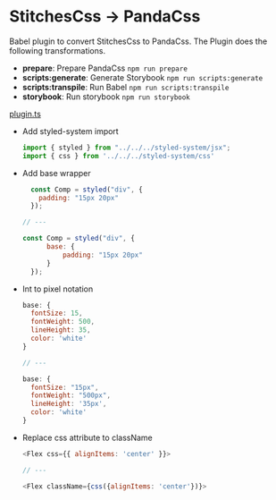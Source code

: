 # StitchesCss -> PandaCss

Babel plugin to convert StitchesCss to PandaCss. The Plugin does the following transformations.

- **prepare**: Prepare PandaCss `npm run prepare`
- **scripts:generate**: Generate Storybook `npm run scripts:generate`
- **scripts:transpile**: Run Babel  `npm run scripts:transpile`
- **storybook**: Run storybook  `npm run storybook`

[plugin.ts](src%2Fbabel%2Fplugin.ts)

- Add styled-system import
  ```js
  import { styled } from "../../../styled-system/jsx";
  import { css } from '../../../styled-system/css'
  ```
- Add base wrapper
  ```js
    const Comp = styled("div", {
      padding: "15px 20px"
    });
  
  // ---
  
  const Comp = styled("div", {
        base: {
            padding: "15px 20px"
        }
    });
  
  ```
- Int to pixel notation
  ```js
  base: {
    fontSize: 15,
    fontWeight: 500,
    lineHeight: 35,
    color: 'white'
  }
  
  // ---
  
  base: {
    fontSize: "15px",
    fontWeight: "500px",
    lineHeight: '35px',
    color: 'white'
  }
  ```
- Replace css attribute to className
  ```js
  <Flex css={{ alignItems: 'center' }}>
  
  // ---
  
  <Flex className={css({alignItems: 'center'})}>
  ```